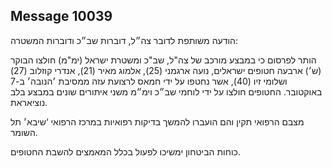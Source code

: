## Message 10039

הודעה משותפת לדובר צה״ל, דוברות שב״כ ודוברות המשטרה:

הותר לפרסום כי במבצע מורכב של צה"ל, שב"כ ומשטרת ישראל (ימ"מ) חולצו הבוקר (ש׳) ארבעה חטופים ישראלים, נועה ארגמני (25), אלמוג מאיר (21), אנדרי קוזלוב (27) ושלומי זיו (40), אשר נחטפו על ידי חמאס לרצועת עזה ממסיבת ׳הנובה׳ ב-7 באוקטובר. 
החטופים חולצו על ידי לוחמי שב״כ וימ״מ משני איתורים שונים במבצע בלב נוציאראת.

מצבם הרפואי תקין והם הועברו להמשך בדיקות רפואיות במרכז הרפואי ‘שיבא׳ תל השומר. 

כוחות הביטחון ימשיכו לפעול בכלל המאמצים להשבת החטופים.

